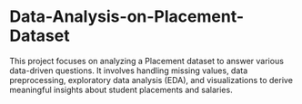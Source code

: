 # Data-Analysis-on-Placement-Dataset
This project focuses on analyzing a Placement dataset to answer various data-driven questions. It involves handling missing values, data preprocessing, exploratory data analysis (EDA), and visualizations to derive meaningful insights about student placements and salaries.
